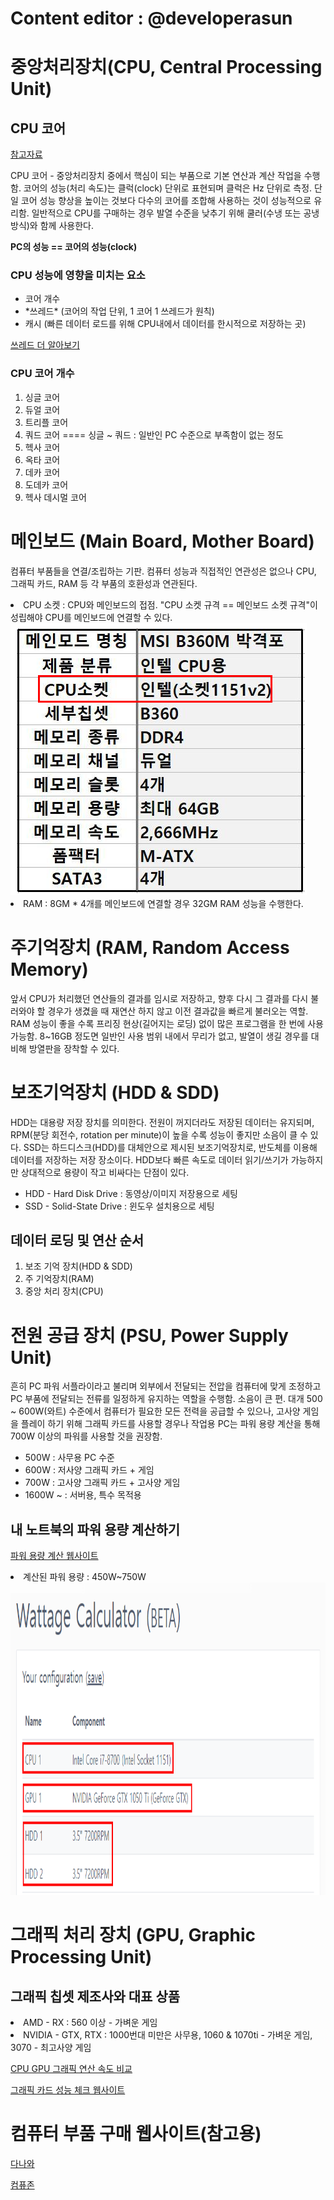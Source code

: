 # Content editor : @developerasun

# 중앙처리장치(CPU, Central Processing Unit)
## CPU 코어
[참고자료](https://militstory.com/1)
<p>
CPU 코어 - 중앙처리장치 중에서 핵심이 되는 부품으로 기본 연산과 계산 작업을 수행함. 코어의 성능(처리 속도)는 클럭(clock) 단위로 표현되며 클럭은 Hz 단위로 측정. 단일 코어 성능 향상을 높이는 것보다 다수의 코어를 조합해 사용하는 것이 성능적으로 유리함. 일반적으로 CPU를 구매하는 경우 발열 수준을 낮추기 위해 쿨러(수냉 또는 공냉 방식)와 함께 사용한다.
<p>
<strong>PC의 성능 == 코어의 성능(clock)</strong>

### CPU 성능에 영향을 미치는 요소
<ul class="core-performance">
    <li>코어 개수</li>
    <li>*쓰레드* (코어의 작업 단위, 1 코어 1 쓰레드가 원칙)</li>
    <li>캐시 (빠른 데이터 로드를 위해 CPU내에서 데이터를 한시적으로 저장하는 곳)</li>
</ul>

[쓰레드 더 알아보기](https://militstory.com/2)

### CPU 코어 개수
<ol class="core-list">
    <li>싱글 코어</li>
    <li>듀얼 코어</li>
    <li>트리플 코어</li>
    <li>쿼드 코어 ==== 싱글 ~ 쿼드 : 일반인 PC 수준으로 부족함이 없는 정도</li>
    <li>헥사 코어</li>
    <li>옥타 코어</li>
    <li>데카 코어</li>
    <li>도데카 코어</li>
    <li>헥사 데시멀 코어</li>
</ol>

# 메인보드 (Main Board, Mother Board)
컴퓨터 부품들을 연결/조립하는 기판. 컴퓨터 성능과 직접적인 연관성은 없으나 CPU, 그래픽 카드, RAM 등 각 부품의 호환성과 연관된다. 

<li>CPU 소켓 : CPU와 메인보드의 접점. "CPU 소켓 규격 == 메인보드 소켓 규격"이 성립해야 CPU를 메인보드에 연결할 수 있다. </li>
<img src="./cpu-소켓.png" alt="소켓 예시 이미지" style="width:300px height:300px"/>


<li> RAM : 8GM * 4개를 메인보드에 연결할 경우 32GM RAM 성능을 수행한다.   

# 주기억장치 (RAM, Random Access Memory)
<p>
앞서 CPU가 처리했던 연산들의 결과를 임시로 저장하고, 향후 다시 그 결과를 다시 불러와야 할 경우가 생겼을 때 재연산 하지 않고 이전 결과값을 빠르게 불러오는 역할. RAM 성능이 좋을 수록 프리징 현상(길어지는 로딩) 없이 많은 프로그램을 한 번에 사용 가능함. 8~16GB 정도면 일반인 사용 범위 내에서 무리가 없고, 발열이 생길 경우를 대비해 방열판을 장착할 수 있다. 
</p>

# 보조기억장치 (HDD & SDD)
HDD는 대용량 저장 장치를 의미한다. 전원이 꺼지더라도 저장된 데이터는 유지되며, RPM(분당 회전수, rotation per minute)이 높을 수록 성능이 좋지만 소음이 클 수 있다. 
SSD는 하드디스크(HDD)를 대체안으로 제시된 보조기억장치로, 반도체를 이용해 데이터를 저장하는 저장 장소이다. HDD보다 빠른 속도로 데이터 읽기/쓰기가 가능하지만 상대적으로 용량이 작고 비싸다는 단점이 있다.  
<ul>
    <li>HDD - Hard Disk Drive : 동영상/이미지 저장용으로 세팅</li>
    <li>SSD - Solid-State Drive : 윈도우 설치용으로 세팅</li>
</ul>

## 데이터 로딩 및 연산 순서
<ol>
    <li>보조 기억 장치(HDD & SDD)</li>
    <li>주 기억장치(RAM)</li>
    <li>중앙 처리 장치(CPU)</li>
</ol>

# 전원 공급 장치 (PSU, Power Supply Unit)
흔히 PC 파워 서플라이라고 불리며 외부에서 전달되는 전압을 컴퓨터에 맞게 조정하고 PC 부품에 전달되는 전류를 일정하게 유지하는 역할을 수행함. 소음이 큰 편. 대개 500 ~ 600W(와트) 수준에서 컴퓨터가 필요한 모든 전력을 공급할 수 있으나, 고사양 게임을 플레이 하기 위해 그래픽 카드를 사용할 경우나 작업용 PC는 파워 용량 계산을 통해 700W 이상의 파워를 사용할 것을 권장함.  

<ul>
    <li>500W : 사무용 PC 수준</li>
    <li>600W : 저사양 그래픽 카드 + 게임</li>
    <li>700W : 고사양 그래픽 카드 + 고사양 게임</li>
    <li>1600W ~ : 서버용, 특수 목적용</li>
</ul>

## 내 노트북의 파워 용량 계산하기
[파워 용량 계산 웹사이트](https://seasonic.com/wattage-calculator)

<li>계산된 파워 용량 : 450W~750W </li>
<img src="./power-supply-wattage.png" alt="소켓 예시 이미지" width=700px height=500px/>

# 그래픽 처리 장치 (GPU, Graphic Processing Unit)
## 그래픽 칩셋 제조사와 대표 상품
<li>AMD - RX : 560 이상 - 가벼운 게임 </li>
<li>NVIDIA - GTX, RTX : 1000번대 미만은 사무용, 1060 & 1070ti - 가벼운 게임, 3070 - 최고사양 게임 </li>

[CPU GPU 그래픽 연산 속도 비교](https://www.youtube.com/watch?v=-P28LKWTzrI)


[그래픽 카드 성능 체크 웹사이트](https://www.videocardbenchmark.net/)


# 컴퓨터 부품 구매 웹사이트(참고용)
[다나와](http://www.danawa.com/)


[컴퓨존](https://www.compuzone.co.kr/)
